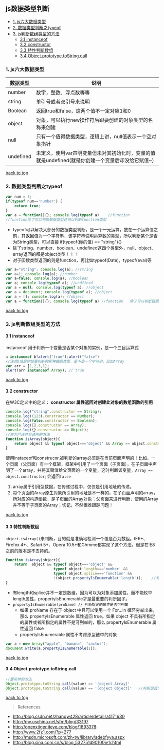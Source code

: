 <h2 id="top">js数据类型判断</h2>

- [1. js六大数据类型](#data-types)
- [2. 数据类型判断之typeof](#typeof)
- [3. js判断数组类型的方法](#array)
  - [3.1 instanceof](#instanceof)
  - [3.2 constructor](#constructor)
  - [3.3 特性判断数组](#isArray)
  - [3.4 Object.prototype.toString.call](#Object-prototype-toString-call)

<h3 id="data-types">1. js六大数据类型</h3>

数据类型|说明
---|---
number|数字，整数、浮点数等等
string|单引号或者双引号来说明
Boolean|返回true和false，这两个值不一定对应1和0
object|对象，可以执行new操作符后跟要创建的对象类型的名称来创建
null|只有一个值得数据类型，逻辑上讲，null值表示一个空对象指针
undefined|未定义，使用var声明变量但未对其初始化时，变量的值就是undefined(就是你创建一个变量后却没给它赋值~)

[back to top](#top)

<h3 id="typeof">2. 数据类型判断之typeof</h3>

```javascript
var num = 3;
if(typeof num=='number') {
    return true;
}
var a = function(){}; console.log(typeof a)    //function
//function除了可以判断数据类型还可以判断function类型
```

- typeof可以解决大部分的数据类型判断，是一个一元运算，放在一个运算值之前，其返回值为一个字符串，该字符串说明运算数的类型，所以判断某个是否为String类型，可以直接 if(typeof(你的值) == "string"){}
- 除了string、number、boolean、undefined这四个类型外，null、object、array返回的都是object类型！！！
- 对于函数类型返回的则是function，再比如typeof(Date)，typeof(eval)等

 ```javascript
 var a="string"; console.log(a); //string
var a=1; console.log(a); //number
var a=false; console.log(a); //boolean
var a; console.log(typeof a); //undfined
var a = null; console.log(typeof a); //object
var a = document; console.log(typeof a); //object
var a = []; console.log(a); //object
var a = function(){}; console.log(typeof a) //function   除了可以判断数据类型还可以判断function类型
 ```
 
[back to top](#top)

<h3 id="array">3. js判断数组类型的方法</h3>

<h4 id="instanceof">3.1 instanceof</h4>

instanceof 用于判断一个变量是否某个对象的实例，是一个三目运算式

```javascript
a instanceof b?alert("true"):alert("false")  
//注意b值是你想要判断的那种数据类型，是不是一个字符串，比如Array
var arr = [1,2,3,1]; 
alert(arr instanceof Array); // true 
```

[back to top](#top)

<h4 id="constructor">3.2 constructor</h4>

在W3C定义中的定义： **constructor 属性返回对创建此对象的数组函数的引用**

```javascript
console.log("string".constructor == String);
console.log((123).constructor == Number);
console.log(false.constructor == Boolean);
console.log([].constructor == Array);
console.log({}.constructor == Object);
//较为严谨并且通用的方法
function isArray(object){
    return object && typeof object==='object' && Array == object.constructor;
}
```

使用instaceof和construcor,被判断的array必须是在当前页面声明的！比如，一个页面（父页面）有一个框架，框架中引用了一个页面（子页面），在子页面中声明了一个array，并将其赋值给父页面的一个变量，这时判断该变量，`Array == object.constructor;`会返回`false`

1. array属于引用型数据，在传递过程中，仅仅是引用地址的传递。
2. 每个页面的Array原生对象所引用的地址是不一样的，在子页面声明的array，所对应的构造函数，是子页面的Array对象；父页面来进行判断，使用的Array并不等于子页面的Array；切记，不然很难跟踪问题！

[back to top](#top)

<h4 id="isArray">3.3 特性判断数组</h4>

`object.isArray()`来判断，目的就是准确地检测一个值是否为数组。IE9+、 Firefox 4+、Safari 5+、Opera 10.5+和Chrome都实现了这个方法。但是在IE8之前的版本是不支持的。

```javascript
function isArray(object){
    return  object && typeof object==='object' &&    
                      typeof object.length==='number' &&  
                      typeof object.splice==='function' &&    
                      !(object.propertyIsEnumerable('length'));    //判断length属性是否是可枚举的 对于数组将得到false  
}
```

- 有length和splice并不一定是数组，因为可以为对象添加属性，而不能枚举length属性，propertyIsEnumerable才是最重要的判断因子。
- `propertyIsEnumerable(proName) // 判断指定的属性是否可列举`
  - 如果 proName 存在于 object 中且可以使用一个 For…In 循环穷举出来，那么 propertyIsEnumerable 属性返回 true。如果 object 不具有所指定的属性或者所指定的属性不是可列举的，那么 propertyIsEnumerable 属性返回 false
  - propertyIsEnumerable 属性不考虑原型链中的对象

```javascript
var a = new Array("apple", "banana", "cactus");
document.write(a.propertyIsEnumerable(1));
```

[back to top](#top)

<h4 id="Object-prototype-toString-call">3.4 Object.prototype.toString.call</h4>

```javascript
//最简单的方法
Object.prototype.toString.call(value) == '[object Array]'
Object.prototype.toString.call(value) == '[object Object]'   //判断是否为Object数组
```
[back to top](#top)

> References

- http://blog.csdn.net/zhangw428/article/details/4171630
- http://my.oschina.net/sfm/blog/33197
- http://openxtiger.iteye.com/blog/1893378
- http://www.2fz1.com/?p=277
- http://msdn.microsoft.com/zh-tw/library/adebfyya.aspx
- http://blog.sina.com.cn/s/blog_532751d90100iv1r.html
